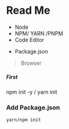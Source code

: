 # Read Me

- Node 
- NPM/ YARN /PNPM
- Code Editor
<!-- - Gulp/Grunt/Wepack/Esbuild -->
- Package.json

> Browser

##### First
npm init -y / yarn init
### Add Package.json

```
yarn/npm init
```

